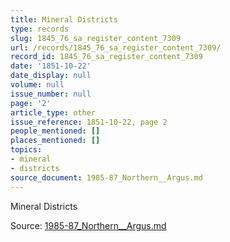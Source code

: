 ```yaml
---
title: Mineral Districts
type: records
slug: 1845_76_sa_register_content_7309
url: /records/1845_76_sa_register_content_7309/
record_id: 1845_76_sa_register_content_7309
date: '1851-10-22'
date_display: null
volume: null
issue_number: null
page: '2'
article_type: other
issue_reference: 1851-10-22, page 2
people_mentioned: []
places_mentioned: []
topics:
- mineral
- districts
source_document: 1985-87_Northern__Argus.md
---
```


Mineral Districts


Source: [1985-87_Northern__Argus.md](/downloads/markdown/1985-87_Northern__Argus.md)
